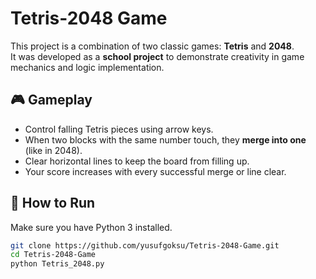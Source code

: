 # Tetris-2048 Game

This project is a combination of two classic games: **Tetris** and **2048**.  
It was developed as a **school project** to demonstrate creativity in game mechanics and logic implementation.

## 🎮 Gameplay

- Control falling Tetris pieces using arrow keys.
- When two blocks with the same number touch, they **merge into one** (like in 2048).
- Clear horizontal lines to keep the board from filling up.
- Your score increases with every successful merge or line clear.

## 🚀 How to Run

Make sure you have Python 3 installed.

```bash
git clone https://github.com/yusufgoksu/Tetris-2048-Game.git
cd Tetris-2048-Game
python Tetris_2048.py
